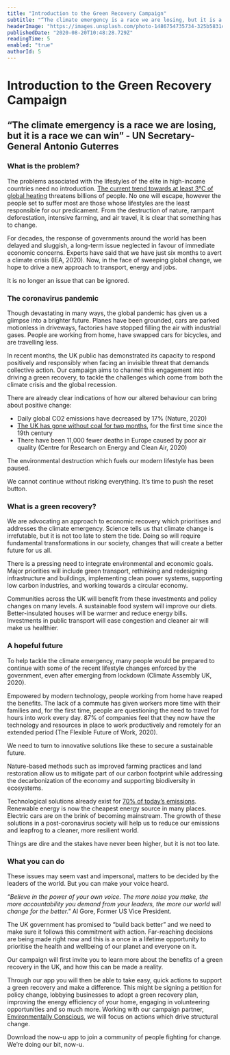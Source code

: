 ```yaml
---
title: "Introduction to the Green Recovery Campaign"
subtitle: "“The climate emergency is a race we are losing, but it is a race we can win” - UN Secretary-General Antonio Guterres"
headerImage: "https://images.unsplash.com/photo-1486754735734-325b5831c3ad?ixlib=rb-1.2.1&ixid=eyJhcHBfaWQiOjEyMDd9&auto=format&fit=crop&w=1350&q=80"
publishedDate: "2020-08-20T10:48:28.729Z"
readingTime: 5
enabled: "true"
authorId: 5
---
```


# Introduction to the Green Recovery Campaign

## “The climate emergency is a race we are losing, but it is a race we can win” - UN Secretary-General Antonio Guterres

### What is the problem?

The problems associated with the lifestyles of the elite in high-income countries need no introduction. [The current trend towards at least 3°C of global heating](https://www.reuters.com/article/us-climate-change-un/global-temperatures-on-track-for-3-5-degree-rise-by-2100-u-n-idUSKCN1NY186) threatens billions of people. No one will escape, however the people set to suffer most are those whose lifestyles are the least responsible for our predicament. From the destruction of nature, rampant deforestation, intensive farming, and air travel, it is clear that something has to change.

For decades, the response of governments around the world has been delayed and sluggish, a long-term issue neglected in favour of immediate economic concerns. Experts have said that we have just six months to avert a climate crisis (IEA, 2020). Now, in the face of sweeping global change, we hope to drive a new approach to transport, energy and jobs. 

It is no longer an issue that can be ignored.


### The coronavirus pandemic

Though devastating in many ways, the global pandemic has given us a glimpse into a brighter future. Planes have been grounded, cars are parked motionless in driveways, factories have stopped filling the air with industrial gases. People are working from home, have swapped cars for bicycles, and are travelling less.

In recent months, the UK public has demonstrated its capacity to respond positively and responsibly when facing an invisible threat that demands collective action. Our campaign aims to channel this engagement into driving a green recovery, to tackle the challenges which come from both the climate crisis and the global recession.

There are already clear indications of how our altered behaviour can bring about positive change:
- Daily global CO2 emissions have decreased by 17% (Nature, 2020)
- [The UK has gone without coal for two months](https://www.theguardian.com/business/2020/jun/09/great-britain-coal-free-industrial-revolution-electricity), for the first time since the 19th century
- There have been 11,000 fewer deaths in Europe caused by poor air quality (Centre for Research on Energy and Clean Air, 2020)

The environmental destruction which fuels our modern lifestyle has been paused.

We cannot continue without risking everything. It’s time to push the reset button.


### What is a green recovery?

We are advocating an approach to economic recovery which prioritises and addresses the climate emergency. Science tells us that climate change is irrefutable, but it is not too late to stem the tide. Doing so will require fundamental transformations in our society, changes that will create a better future for us all. 

There is a pressing need to integrate environmental and economic goals. Major priorities will include green transport, rethinking and redesigning infrastructure and buildings, implementing clean power systems, supporting low carbon industries, and working towards a circular economy.

Communities across the UK will benefit from these investments and policy changes on many levels. A sustainable food system will improve our diets. Better-insulated houses will be warmer and reduce energy bills. Investments in public transport will ease congestion and cleaner air will make us healthier. 


### A hopeful future

To help tackle the climate emergency, many people would be prepared to continue with some of the recent lifestyle changes enforced by the government, even after emerging from lockdown (Climate Assembly UK, 2020).

Empowered by modern technology, people working from home have reaped the benefits. The lack of a commute has given workers more time with their families and, for the first time, people are questioning the need to travel for hours into work every day. 87% of companies feel that they now have the technology and resources in place to work productively and remotely for an extended period (The Flexible Future of Work, 2020).

We need to turn to innovative solutions like these to secure a sustainable future. 

Nature-based methods such as improved farming practices and land restoration allow us to mitigate part of our carbon footprint while addressing the decarbonization of the economy and supporting biodiversity in ecosystems. 

Technological solutions already exist for [70% of today’s emissions](https://www.un.org/en/un75/climate-crisis-race-we-can-win). Renewable energy is now the cheapest energy source in many places. Electric cars are on the brink of becoming mainstream. The growth of these solutions in a post-coronavirus society will help us to reduce our emissions and leapfrog to a cleaner, more resilient world. 

Things are dire and the stakes have never been higher, but it is not too late. 


### What you can do

These issues may seem vast and impersonal, matters to be decided by the leaders of the world. But you can make your voice heard.

*“Believe in the power of your own voice. The more noise you make, the more accountability you demand from your leaders, the more our world will change for the better."* Al Gore, Former US Vice President.

The UK government has promised to “build back better” and we need to make sure it follows this commitment with action. Far-reaching decisions are being made right now and this is a once in a lifetime opportunity to prioritise the health and wellbeing of our planet and everyone on it.

Our campaign will first invite you to learn more about the benefits of a green recovery in the UK, and how this can be made a reality.

Through our app you will then be able to take easy, quick actions to support a green recovery and make a difference. This might be signing a petition for policy change, lobbying businesses to adopt a green recovery plan, improving the energy efficiency of your home, engaging in volunteering opportunities and so much more. Working with our campaign partner, [Environmentally Conscious](https://www.environmentallyconscious.org/), we will focus on actions which drive structural change.

Download the now-u app to join a community of people fighting for change. We’re doing our bit, now-u.


